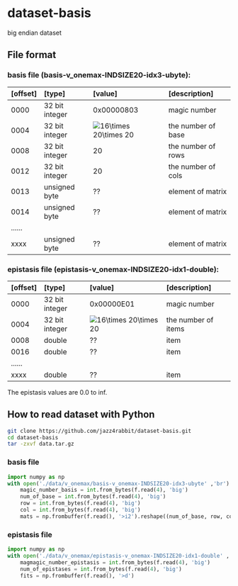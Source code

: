 # dataset-basis 
big endian dataset

## File format

### basis file (basis-v\_onemax-INDSIZE20-idx3-ubyte):  

| [offset] | [type]         | [value]    | [description]     |
|:---------|:-------------- |:---------- |:--------------    |
| 0000     | 32 bit integer | 0x00000803 | magic number      |
| 0004     | 32 bit integer | ![16\times 20\times 20][16x20x20] | the number of base    |
| 0008     | 32 bit integer | 20         | the  number of rows |
| 0012     | 32 bit integer | 20         | the  number of cols |
| 0013     | unsigned byte  | ??         | element of matrix   |
| 0014     | unsigned byte  | ??         | element of matrix   |
| ......   |                |            |                     |
| xxxx     | unsigned byte  | ??         | element of matrix   |

### epistasis file (epistasis-v\_onemax-INDSIZE20-idx1-double):  

| [offset] | [type]         | [value]    | [description]     |
|:---------|:-------------- |:---------- |:--------------    |
| 0000     | 32 bit integer | 0x00000E01 | magic number      |
| 0004     | 32 bit integer | ![16\times 20\times 20][16x20x20] | the number of items   |
| 0008     | double         | ??         | item              |
| 0016     | double         | ??         | item              |
| ......   |                |            |                   |
| xxxx     | double         | ??         | item              |

The epistasis values are 0.0 to inf.

## How to read dataset with Python

``` bash
git clone https://github.com/jazz4rabbit/dataset-basis.git
cd dataset-basis
tar -zxvf data.tar.gz
```

### basis file
``` python
import numpy as np
with open('./data/v_onemax/basis-v_onemax-INDSIZE20-idx3-ubyte' ,'br') as f:
    magic_number_basis = int.from_bytes(f.read(4), 'big')
    num_of_base = int.from_bytes(f.read(4), 'big')
    row = int.from_bytes(f.read(4), 'big')
    col = int.from_bytes(f.read(4), 'big')
    mats = np.frombuffer(f.read(), '>i2').reshape((num_of_base, row, col))
```

### epistasis file
``` python
import numpy as np
with open('./data/v_onemax/epistasis-v_onemax-INDSIZE20-idx1-double' ,'br') as f:
    magmagic_number_epistasis = int.from_bytes(f.read(4), 'big')
    num_of_epistases = int.from_bytes(f.read(4), 'big')
    fits = np.frombuffer(f.read(), '>d')
```

[16x20x20]: https://latex.codecogs.com/svg.latex?16\times&space;20\times&space;20

